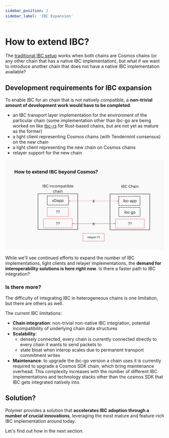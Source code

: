 ```yaml
---
sidebar_position: 2
sidebar_label: 'IBC Expansion'
---
```


# How to extend IBC?

The [traditional IBC setup](../IBC/ibc.md/#ibc-as-you-know-it-already) works when both chains are Cosmos chains (or any other chain that has a native IBC implementation), but what if we want to introduce another chain that does not have a native IBC implementation available?

## Development requirements for IBC expansion

To enable IBC for an chain that is not natively compatible, a **non-trivial amount of development work would have to be completed**:

- an IBC transport layer implementation for the environment of the particular chain (some implementation other than ibc-go are being worked on like [ibc-rs](https://github.com/cosmos/ibc-rs) for Rust-based chains, but are not yet as mature as the former)
- a light client representing Cosmos chains (with Tendermint consensus) on the new chain
- a light client representing the new chain on Cosmos chains
- relayer support for the new chain

![How to extend IBC beyond Cosmos](../../../static/img/poly-arch/9.jpg)

While we'll see continued efforts to expand the number of IBC implementations, light clients and relayer implementations, the **demand for interoperability solutions is here right now**. Is there a faster path to IBC integration?

### Is there more?

The difficulty of integrating IBC in heterogeneous chains is one limitation, but there are others as well.

The current IBC limitations:

- **Chain integration**: non-trivial non-native IBC integration, potential incompatibility of underlying chain data structures
- **Scalability**:
  - densely connected, every chain is currently connected directly to every chain it wants to send packets to
  - state bloat when interop scales due to permanent transport commitment writes
- **Maintenance**: to upgrade the ibc-go version a chain uses it is currently required to upgrade a Cosmos SDK chain, which bring maintenance overhead. This complexity increases with the number of different IBC implementations and technology stacks other than the cosmos SDK that IBC gets integrated natively into.

## Solution?

Polymer provides a solution that **accelerates IBC adoption through a number of crucial innovations**, leveraging the most mature and feature-rich IBC implementation around today.

Let's find out how in the next section.
